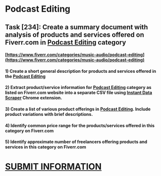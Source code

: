 # Podcast Editing
## Task [234]: Create a summary document with analysis of products and services offered on Fiverr.com in [Podcast Editing](https://www.fiverr.com/categories/music-audio/podcast-editing) category
#### [https://www.fiverr.com/categories/music-audio/podcast-editing](https://www.fiverr.com/categories/music-audio/podcast-editing)
#### 1) Create a short general description for products and services offered in the [Podcast Editing](https://www.fiverr.com/categories/music-audio/podcast-editing)
#### 2) Extract product/service information for [Podcast Editing](https://www.fiverr.com/categories/music-audio/podcast-editing) category as listed on Fiverr.com website into a separate CSV file using [Instant Data Scraper](https://chrome.google.com/webstore/detail/instant-data-scraper/ofaokhiedipichpaobibbnahnkdoiiah) Chrome extension.
#### 3) Create a list of various product offerings in [Podcast Editing](https://www.fiverr.com/categories/music-audio/podcast-editing). Include product variations with brief descriptions.
#### 4) Identify common price range for the products/services offered in this category on Fiverr.com
#### 5) Identify approximate number of freelancers offering products and services in this category on Fiverr.com

# [SUBMIT INFORMATION](https://forms.office.com/r/8AEKjkLxKG)
